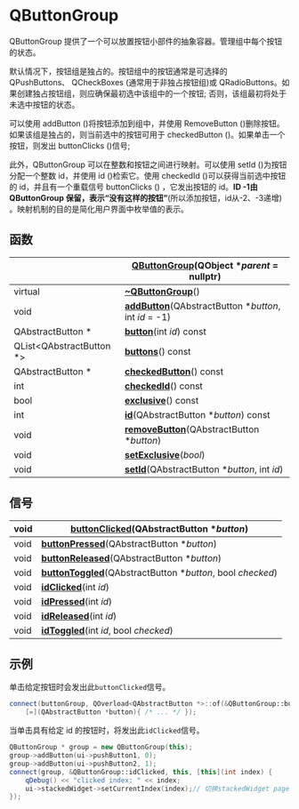 # QButtonGroup

QButtonGroup 提供了一个可以放置按钮小部件的抽象容器。管理组中每个按钮的状态。

默认情况下，按钮组是独占的。按钮组中的按钮通常是可选择的 QPushButtons、 QCheckBoxes (通常用于非独占按钮组)或 QRadioButtons。如果创建独占按钮组，则应确保最初选中该组中的一个按钮; 否则，该组最初将处于未选中按钮的状态。

可以使用 addButton ()将按钮添加到组中，并使用 RemoveButton ()删除按钮。如果该组是独占的，则当前选中的按钮可用于 checkedButton ()。如果单击一个按钮，则发出 buttonClicks ()信号;

此外，QButtonGroup 可以在整数和按钮之间进行映射。可以使用 setId ()为按钮分配一个整数 id，并使用 id ()检索它。使用 checkedId ()可以获得当前选中按钮的 id，并且有一个重载信号 buttonClicks () ，它发出按钮的 id。**ID -1由 QButtonGroup 保留，表示“没有这样的按钮”**(所以添加按钮，id从-2、-3递增) 。映射机制的目的是简化用户界面中枚举值的表示。



## 函数

|                          | **[QButtonGroup](https://doc.qt.io/qt-5/qbuttongroup.html#QButtonGroup)**(QObject **parent* = nullptr) |
| ------------------------ | ------------------------------------------------------------ |
| virtual                  | **[~QButtonGroup](https://doc.qt.io/qt-5/qbuttongroup.html#dtor.QButtonGroup)**() |
| void                     | **[addButton](https://doc.qt.io/qt-5/qbuttongroup.html#addButton)**(QAbstractButton **button*, int *id* = -1) |
| QAbstractButton *        | **[button](https://doc.qt.io/qt-5/qbuttongroup.html#button)**(int *id*) const |
| QList<QAbstractButton *> | **[buttons](https://doc.qt.io/qt-5/qbuttongroup.html#buttons)**() const |
| QAbstractButton *        | **[checkedButton](https://doc.qt.io/qt-5/qbuttongroup.html#checkedButton)**() const |
| int                      | **[checkedId](https://doc.qt.io/qt-5/qbuttongroup.html#checkedId)**() const |
| bool                     | **[exclusive](https://doc.qt.io/qt-5/qbuttongroup.html#exclusive-prop)**() const |
| int                      | **[id](https://doc.qt.io/qt-5/qbuttongroup.html#id)**(QAbstractButton **button*) const |
| void                     | **[removeButton](https://doc.qt.io/qt-5/qbuttongroup.html#removeButton)**(QAbstractButton **button*) |
| void                     | **[setExclusive](https://doc.qt.io/qt-5/qbuttongroup.html#exclusive-prop)**(*bool*) |
| void                     | **[setId](https://doc.qt.io/qt-5/qbuttongroup.html#setId)**(QAbstractButton **button*, int *id*) |



## 信号

| void | **[buttonClicked](https://doc.qt.io/qt-5/qbuttongroup.html#buttonClicked)**(QAbstractButton **button*) |
| ---- | ------------------------------------------------------------ |
| void | **[buttonPressed](https://doc.qt.io/qt-5/qbuttongroup.html#buttonPressed)**(QAbstractButton **button*) |
| void | **[buttonReleased](https://doc.qt.io/qt-5/qbuttongroup.html#buttonReleased)**(QAbstractButton **button*) |
| void | **[buttonToggled](https://doc.qt.io/qt-5/qbuttongroup.html#buttonToggled)**(QAbstractButton **button*, bool *checked*) |
| void | **[idClicked](https://doc.qt.io/qt-5/qbuttongroup.html#idClicked)**(int *id*) |
| void | **[idPressed](https://doc.qt.io/qt-5/qbuttongroup.html#idPressed)**(int *id*) |
| void | **[idReleased](https://doc.qt.io/qt-5/qbuttongroup.html#idReleased)**(int *id*) |
| void | **[idToggled](https://doc.qt.io/qt-5/qbuttongroup.html#idToggled)**(int *id*, bool *checked*) |

## 示例

单击给定按钮时会发出此`buttonClicked`信号。

```cpp
connect(buttonGroup, QOverload<QAbstractButton *>::of(&QButtonGroup::buttonClicked),
    [=](QAbstractButton *button){ /* ... */ });
```

当单击具有给定 id 的按钮时，将发出此`idClicked`信号。

```cpp
QButtonGroup * group = new QButtonGroup(this);
group->addButton(ui->pushButton1, 0);
group->addButton(ui->pushButton2, 1);
connect(group, &QButtonGroup::idClicked, this, [this](int index) {
    qDebug() << "clicked index: " << index;
    ui->stackedWidget->setCurrentIndex(index);// 切换stackedWidget page
});
```
